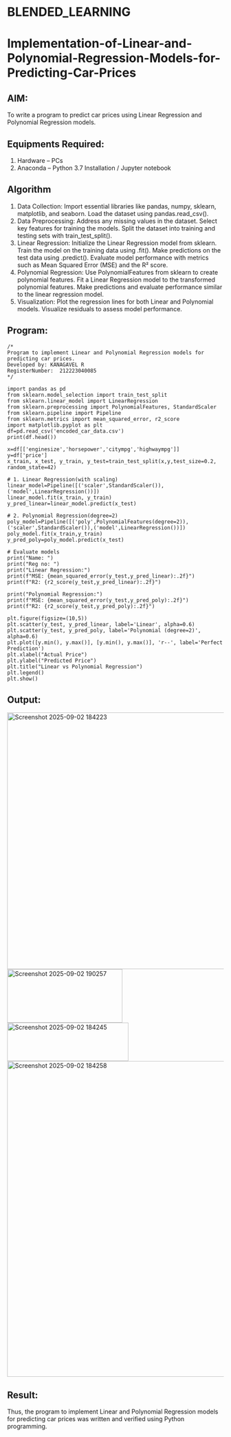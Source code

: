 # BLENDED_LEARNING
# Implementation-of-Linear-and-Polynomial-Regression-Models-for-Predicting-Car-Prices

## AIM:
To write a program to predict car prices using Linear Regression and Polynomial Regression models.

## Equipments Required:
1. Hardware – PCs
2. Anaconda – Python 3.7 Installation / Jupyter notebook

## Algorithm
1. Data Collection:
Import essential libraries like pandas, numpy, sklearn, matplotlib, and seaborn. Load the dataset using pandas.read_csv().
2. Data Preprocessing:
Address any missing values in the dataset. Select key features for training the models. Split the dataset into training and testing sets with train_test_split().
3. Linear Regression:
Initialize the Linear Regression model from sklearn. Train the model on the training data using .fit(). Make predictions on the test data using .predict(). Evaluate model performance with metrics such as Mean Squared Error (MSE) and the R² score.
4. Polynomial Regression:
Use PolynomialFeatures from sklearn to create polynomial features. Fit a Linear Regression model to the transformed polynomial features. Make predictions and evaluate performance similar to the linear regression model.
5. Visualization:
Plot the regression lines for both Linear and Polynomial models. Visualize residuals to assess model performance. 


## Program:
```
/*
Program to implement Linear and Polynomial Regression models for predicting car prices.
Developed by: KANAGAVEL R
RegisterNumber:  212223040085
*/

import pandas as pd
from sklearn.model_selection import train_test_split
from sklearn.linear_model import LinearRegression
from sklearn.preprocessing import PolynomialFeatures, StandardScaler
from sklearn.pipeline import Pipeline
from sklearn.metrics import mean_squared_error, r2_score
import matplotlib.pyplot as plt
df=pd.read_csv('encoded_car_data.csv')
print(df.head())

x=df[['enginesize','horsepower','citympg','highwaympg']]
y=df['price']
x_train, x_test, y_train, y_test=train_test_split(x,y,test_size=0.2, random_state=42)

# 1. Linear Regression(with scaling)
linear_model=Pipeline([('scaler',StandardScaler()),('model',LinearRegression())])
linear_model.fit(x_train, y_train)
y_pred_linear=linear_model.predict(x_test)

# 2. Polynomial Regression(degree=2)
poly_model=Pipeline([('poly',PolynomialFeatures(degree=2)),('scaler',StandardScaler()),('model',LinearRegression())])
poly_model.fit(x_train,y_train)
y_pred_poly=poly_model.predict(x_test)

# Evaluate models
print("Name: ")
print("Reg no: ")
print("Linear Regression:")
print(f"MSE: {mean_squared_error(y_test,y_pred_linear):.2f}")
print(f"R2: {r2_score(y_test,y_pred_linear):.2f}")

print("Polynomial Regression:")
print(f"MSE: {mean_squared_error(y_test,y_pred_poly):.2f}")
print(f"R2: {r2_score(y_test,y_pred_poly):.2f}")

plt.figure(figsize=(10,5))
plt.scatter(y_test, y_pred_linear, label='Linear', alpha=0.6)
plt.scatter(y_test, y_pred_poly, label='Polynomial (degree=2)', alpha=0.6)
plt.plot([y.min(), y.max()], [y.min(), y.max()], 'r--', label='Perfect Prediction')
plt.xlabel("Actual Price")
plt.ylabel("Predicted Price")
plt.title("Linear vs Polynomial Regression")
plt.legend()
plt.show()  

```

## Output:

<img width="931" height="595" alt="Screenshot 2025-09-02 184223" src="https://github.com/user-attachments/assets/d93f00b9-f42f-4f1e-883f-3bc2c469af91" />
<img width="268" height="124" alt="Screenshot 2025-09-02 190257" src="https://github.com/user-attachments/assets/4ed0c1b9-6f76-4150-a76a-405af93f62c1" />
<img width="282" height="89" alt="Screenshot 2025-09-02 184245" src="https://github.com/user-attachments/assets/8bcfa13e-fb6b-4cee-9057-f08f1964559b" />
<img width="1393" height="732" alt="Screenshot 2025-09-02 184258" src="https://github.com/user-attachments/assets/1f19b4af-893d-464d-9df4-74291666f319" />


## Result:
Thus, the program to implement Linear and Polynomial Regression models for predicting car prices was written and verified using Python programming.
